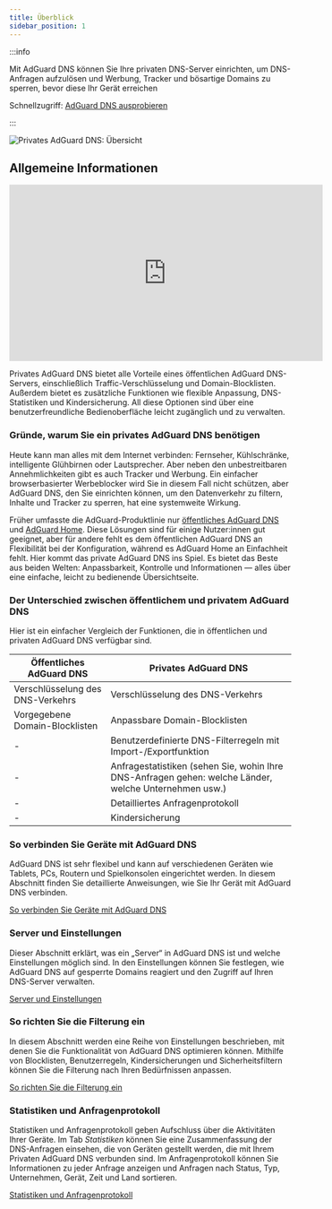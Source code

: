 ```yaml
---
title: Überblick
sidebar_position: 1
---
```


:::info

Mit AdGuard DNS können Sie Ihre privaten DNS-Server einrichten, um DNS-Anfragen aufzulösen und Werbung, Tracker und bösartige Domains zu sperren, bevor diese Ihr Gerät erreichen

Schnellzugriff: [AdGuard DNS ausprobieren](https://agrd.io/download-dns)

:::

![Privates AdGuard DNS: Übersicht](https://cdn.adtidy.org/public/Adguard/Blog/private_adguard_dns/main.png)

## Allgemeine Informationen

<iframe width="560" height="315" class="youtube-video" src="https://www.youtube-nocookie.com/embed/ME3_Ms9LO8M" title="YouTube-Videoplayer" frameborder="0" allow="accelerometer; autoplay; clipboard-write; encrypted-media; gyroscope; picture-in-picture" allowfullscreen></iframe>

Privates AdGuard DNS bietet alle Vorteile eines öffentlichen AdGuard DNS-Servers, einschließlich Traffic-Verschlüsselung und Domain-Blocklisten. Außerdem bietet es zusätzliche Funktionen wie flexible Anpassung, DNS-Statistiken und Kindersicherung. All diese Optionen sind über eine benutzerfreundliche Bedienoberfläche leicht zugänglich und zu verwalten.

### Gründe, warum Sie ein privates AdGuard DNS benötigen

Heute kann man alles mit dem Internet verbinden: Fernseher, Kühlschränke, intelligente Glühbirnen oder Lautsprecher. Aber neben den unbestreitbaren Annehmlichkeiten gibt es auch Tracker und Werbung. Ein einfacher browserbasierter Werbeblocker wird Sie in diesem Fall nicht schützen, aber AdGuard DNS, den Sie einrichten können, um den Datenverkehr zu filtern, Inhalte und Tracker zu sperren, hat eine systemweite Wirkung.

Früher umfasste die AdGuard-Produktlinie nur [öffentliches AdGuard DNS](../public-dns/overview.md) und [AdGuard Home](https://github.com/AdguardTeam/AdGuardHome). Diese Lösungen sind für einige Nutzer:innen gut geeignet, aber für andere fehlt es dem öffentlichen AdGuard DNS an Flexibilität bei der Konfiguration, während es AdGuard Home an Einfachheit fehlt. Hier kommt das private AdGuard DNS ins Spiel. Es bietet das Beste aus beiden Welten: Anpassbarkeit, Kontrolle und Informationen — alles über eine einfache, leicht zu bedienende Übersichtseite.

### Der Unterschied zwischen öffentlichem und privatem AdGuard DNS

Hier ist ein einfacher Vergleich der Funktionen, die in öffentlichen und privaten AdGuard DNS verfügbar sind.

| Öffentliches AdGuard DNS         | Privates AdGuard DNS                                                                                  |
| -------------------------------- | ----------------------------------------------------------------------------------------------------- |
| Verschlüsselung des DNS-Verkehrs | Verschlüsselung des DNS-Verkehrs                                                                      |
| Vorgegebene Domain-Blocklisten   | Anpassbare Domain-Blocklisten                                                                         |
| -                                | Benutzerdefinierte DNS-Filterregeln mit Import-/Exportfunktion                                        |
| -                                | Anfragestatistiken (sehen Sie, wohin Ihre DNS-Anfragen gehen: welche Länder, welche Unternehmen usw.) |
| -                                | Detailliertes Anfragenprotokoll                                                                       |
| -                                | Kindersicherung                                                                                       |


<!-- ## How to set up private AdGuard DNS

### For devices that support DoH, DoT, and DoQ

1. Go to your [AdGuard DNS dashboard](https://agrd.io/download-dns) (if not logged in, log in using your AdGuard account)
1. Click *Connect device* and follow on-screen instructions

:::note Supported platforms:

- Android
- iOS
- Windows
- Mac
- Linux
- Routers
- Gaming consoles
- Smart TVs

:::

Every device that you add in the AdGuard DNS panel has its own unique address that can be used if the device supports modern encrypted DNS protocols (DoH, DoT, and DoQ).

### For devices that do not support DoH, DoT, and DoQ

If the device does not support encrypted DNS and you have to use plain DNS, there are two more ways to allow AdGuard DNS to recognize the device — use dedicated IP addresses or link device's IP address.

:::note

Use plain DNS addresses only if you have no other options: this reduces the security of DNS requests. If you decide to use plain DNS, we recommend that you choose dedicated IP addresses.

:::

#### Dedicated IP addresses

For every device that you connect to AdGuard DNS, you'll be offered two dedicated IPv6 addresses that you can enter in your device settings. Using both IPv6 addresses is not mandatory, but often devices might request you to enter two IPv6 addresses.

When you connect to them, AdGuard DNS will be able to determine which particular device is sending DNS requests and display statistics for it. And you'll be able to configure DNS rules specifically for this device.

Unfortunately, not all service providers offer IPv6 support, and not all devices allow you to configure IPv6 addresses. If this is your case, you may have to rely on the Linked IP method.

#### Linked IP

If you connect your device to AdGuard DNS via Linked IP, the service will count all plain DNS requests coming from that IP address towards that "device". With this connection method, you would have to reconnect manually or through a special program each time the device's IP changes, which happens after each reboot.

The only requirement for linking IP is that **it must be a residential IP address**.

:::note

A residential IP address is an IP address assigned to a device connected to a residential ISP. It is typically associated with a physical location and is allocated to individual homes or apartments. Residential IP addresses are used by regular Internet users for their everyday online activities, such as browsing the web, accessing social media platforms, sending emails, or streaming content.

:::

If you're trying to link a residential IP address and AdGuard DNS does not allow you to do that, please contact our support team at support@adguard-dns.io.

## Private AdGuard DNS features

### Statistics

In the *Statistics* tab you can see all the summarized statistics on DNS queries made by devices connected to your Private AdGuard  DNS. It shows the total number and geography of requests, the number of blocked requests, the list of companies the requests were addressed to, requests types and top requested domains.

![Private AdGuard DNS dashboard statistics](https://cdn.adtidy.org/public/Adguard/Blog/private_adguard_dns/statistics.png)

### Traffic destination

This feature shows you where DNS requests sent by your devices go. On top of seeing the map of request destinations, you can filter the information by date, device and country.

![Private AdGuard DNS dashboard traffic](https://cdn.adtidy.org/public/Adguard/Blog/private_adguard_dns/traffic_destination.png)

### Companies

This tab allows you to quickly check which companies send the most requests, and which companies have the most blocked requests.

![Private AdGuard DNS dashboard companies](https://cdn.adtidy.org/public/Adguard/Blog/private_adguard_dns/companies.png)

### Query log

This is a detailed log where you can check out the information on every single request and also sort requests by status, type, company, device, time, country.

![Private AdGuard DNS dashboard query log](https://cdn.adtidy.org/public/Adguard/Blog/private_adguard_dns/query_log.png)

## Server settings

This section features a range of settings allowing you to customize the operation of private AdGuard DNS, ensuring the Internet functions exactly as you desire.

### Blocklists management

The *Blocklists* feature allows you to specify which domains you want to block and which you don't. Choose from a variety of blocklists for different purposes.

![Private AdGuard DNS dashboard blocklists](https://cdn.adtidy.org/public/Adguard/Blog/private_adguard_dns/blocklists.png)

### Security settings

Even if you're aware of all the tricks online scammers use, there's always a risk you'll accidentally click a malicious link. To protect yourself from such accidents, go to the *Security settings* section and check the boxes next to the options listed there.

The *Block malicious, phishing, and scam domains* feature will block domains found in the dedicated database. And the *Block newly registered domains* will block all domains registered less than 30 days ago, which are often considered risky for your online privacy.

### Parental control

To protect your child from online content you deem inappropriate, set up and activate the *Parental control* option. In addition to options such as "adult content" blocking and safe search, we've added the ability to manually specify domains for blocking and set a schedule for the *Parental control* to work accordingly.

![Parental control](https://cdn.adtidy.org/public/Adguard/Blog/private_adguard_dns/parental_control.png)

### User rules

For cases where pre-installed blocklists with thousands of rules are not enough, we have a handy feature called *User rules*. Here you can manually add custom rules to block/unblock a specific domain or import custom rule lists (see [DNS filtering rules syntax](../general/dns-filtering-syntax.md)). You can export the lists.

![Private AdGuard DNS dashboard user rules](https://cdn.adtidy.org/public/Adguard/Blog/private_adguard_dns/import.png)

### DNS-over-HTTPS with authentication

DNS-over-HTTPS with authentication provides a login and password to connect to the server. This can limit access to unauthorized users and increase security.

To enable this feature, go to *Server settings* → *Devices* → *Settings* and change the DNS server to the one with authentication. Select *Deny other protocols* to disable alternative protocol usage, ensuring exclusive DNS-over-HTTPS authentication and blocking third-party access.

![DNS-over-HTTPS with authentication](https://cdn.adtidy.org/content/release_notes/dns/v2-7/http-auth/http-auth-en.png)

## Advanced

Here you can set the way AdGuard DNS must respond to blocked domains:

- Default — zero IP address
- NXDOMAIN — the domain does not exist
- REFUSED — the server has refused to process the request
- Custom IP — you can manually specify an IP address

Additionally, you can adjust the *Time to live* (TTL) setting. This parameter defines the time period (in seconds) that a client device caches the response to a DNS request. A higher TTL means that even if a previously blocked domain is unblocked, it may still appear as blocked for a while. A TTL of 0 indicates that the device does not cache responses.

In the Advanced section, there are three options that can be customized:

- Block access to iCloud Private Relay. Devices that use iCloud Private Relay may ignore DNS settings. Enabling this option ensures that AdGuard DNS can effectively protect your device.
- Block Firefox canary domain. This setting prevents Firefox from automatically switching to its DoH resolver when AdGuard DNS is set as the system-wide DNS service.
- Log IP addresses. If this option is enabled, IP addresses associated with incoming DNS requests will be recorded and displayed in the Query log.

### Access settings

Here you can manage an access to your DNS server by configuring the following settings:

- Allowed clients. Specify which clients are permitted to use your DNS server. Please note that allowed clients are not counted in added access rules, only disallowed clients and domains

![Added rules](https://cdn.adtidy.org/content/kb/dns/private/rules_added.png)

- Disallowed clients. List clients that are denied to use your DNS server
- Disallowed domains. Specify domain names that will be denied access to your DNS server. Wildcards and DNS filtering rules can also be listed here

:::note

If you only want to use DNS on certain AS numbers or IP addresses, you should block everything else in the Disallowed clients field. Simply allowing only the necessary numbers and addresses in the *Allowed clients* field won’t be enough.

:::

By setting up these options, you can control who uses your DNS server and prevent potential DDoS attacks. Requests that are not allowed will not appear in your Query log, and they are free of charge.-->

### So verbinden Sie Geräte mit AdGuard DNS

AdGuard DNS ist sehr flexibel und kann auf verschiedenen Geräten wie Tablets, PCs, Routern und Spielkonsolen eingerichtet werden. In diesem Abschnitt finden Sie detaillierte Anweisungen, wie Sie Ihr Gerät mit AdGuard DNS verbinden.

[So verbinden Sie Geräte mit AdGuard DNS](/private-dns/connect-devices/connect-devices.md)

### Server und Einstellungen

Dieser Abschnitt erklärt, was ein „Server“ in AdGuard DNS ist und welche Einstellungen möglich sind. In den Einstellungen können Sie festlegen, wie AdGuard DNS auf gesperrte Domains reagiert und den Zugriff auf Ihren DNS-Server verwalten.

[Server und Einstellungen](/private-dns/server-and-settings/server-and-settings.md)

### So richten Sie die Filterung ein

In diesem Abschnitt werden eine Reihe von Einstellungen beschrieben, mit denen Sie die Funktionalität von AdGuard DNS optimieren können. Mithilfe von Blocklisten, Benutzerregeln, Kindersicherungen und Sicherheitsfiltern können Sie die Filterung nach Ihren Bedürfnissen anpassen.

[So richten Sie die Filterung ein](/private-dns/setting-up-filtering/blocklists.md)

### Statistiken und Anfragenprotokoll

Statistiken und Anfragenprotokoll geben Aufschluss über die Aktivitäten Ihrer Geräte. Im Tab *Statistiken* können Sie eine Zusammenfassung der DNS-Anfragen einsehen, die von Geräten gestellt werden, die mit Ihrem Privaten AdGuard DNS verbunden sind. Im Anfragenprotokoll können Sie Informationen zu jeder Anfrage anzeigen und Anfragen nach Status, Typ, Unternehmen, Gerät, Zeit und Land sortieren.

[Statistiken und Anfragenprotokoll](/private-dns/statistics-and-log/statistics.md)
